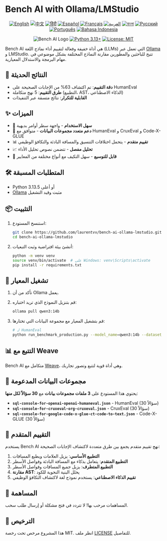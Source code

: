 # Bench AI with Ollama/LMStudio

<div align="center">

[![English](https://img.shields.io/badge/lang-en-blue.svg)](../README.md) [![中文](https://img.shields.io/badge/lang-zh-blue.svg)](README.zh.md) [![हिंदी](https://img.shields.io/badge/lang-hi-blue.svg)](README.hi.md) [![Español](https://img.shields.io/badge/lang-es-blue.svg)](README.es.md) [![Français](https://img.shields.io/badge/lang-fr-blue.svg)](README.fr.md) [![العربية](https://img.shields.io/badge/lang-ar-blue.svg)](README.ar.md) [![বাংলা](https://img.shields.io/badge/lang-bn-blue.svg)](README.bn.md) [![Русский](https://img.shields.io/badge/lang-ru-blue.svg)](README.ru.md) [![Português](https://img.shields.io/badge/lang-pt-blue.svg)](README.pt.md) [![Bahasa Indonesia](https://img.shields.io/badge/lang-id-blue.svg)](README.id.md)

![Bench AI Logo](https://img.shields.io/badge/Bench%20AI-LLM%20Benchmark%20Tool-blue)
[![Python 3.13+](https://img.shields.io/badge/python-3.13+-blue.svg)](https://www.python.org/downloads/)
[![License: MIT](https://img.shields.io/badge/License-MIT-yellow.svg)](https://opensource.org/licenses/MIT)

</div>

Bench AI هي أداة خفيفة وفعالة لتقييم أداء نماذج اللغة (LLMs) التي تعمل عبر [Ollama](https://ollama.com/) و LMStudio. تتيح للباحثين والمطورين مقارنة النماذج المختلفة بشكل موضوعي في مهام البرمجة والاستدلال المعيارية.

## 🎯 النتائج الحديثة

- **دقة التقييم**: تم اكتشاف 63% من الإجابات الصحيحة على HumanEval
- **طرق التقييم**: 5 نهج متكاملة (التطبيع، AST، الذكاء الاصطناعي)
- **القابلية للتكرار**: نتائج متسقة عبر التنفيذات

## ✨ الميزات

- 🚀 **سهل الاستخدام** - واجهة سطر أوامر بديهية
- 🔄 **دعم متعدد مجموعات البيانات** - متوافق مع HumanEval و CruxEval و Code-X-GLUE
- 📊 **تقييم متقدم** - يتحمل اختلافات التنسيق والمسافة البادئة والتكافؤ الوظيفي
- 📈 **تحليل مفصل** - تتضمن نصوص تحليل الأداء
- 🧩 **قابل للتوسيع** - سهل التكيف مع أنواع مختلفة من المعايير

## 🛠️ المتطلبات المسبقة

- Python 3.13.5 أو أعلى
- [Ollama](https://ollama.com/) مثبت وقيد التشغيل

## 📦 التثبيت

1. استنسخ المستودع:
   ```bash
   git clone https://github.com/laurentvv/bench-ai-ollama-lmstudio.git
   cd bench-ai-ollama-lmstudio
   ```

2. أنشئ بيئة افتراضية وثبت التبعيات:
   ```bash
   python -m venv venv
   source venv/bin/activate  # على Windows: venv\Scripts\activate
   pip install -r requirements.txt
   ```

## 🚀 تشغيل المعيار

1. تأكد من أن Ollama يعمل.

2. قم بتنزيل النموذج الذي تريد اختباره:
   ```bash
   ollama pull qwen3:14b
   ```

3. قم بتشغيل المعيار مع مجموعة البيانات التي تختارها:
   ```bash
   # لـ HumanEval
   python run_benchmark_production.py --model_name=qwen3:14b --dataset_source=sql-console-for-openai-openai-humaneval.json
   ```

## 📊 التتبع مع Weave

Bench AI متكامل مع [Weave](https://wandb.ai/site/weave)، وهي أداة قوية لتتبع وتصور تجاربك.

## 🧩 مجموعات البيانات المدعومة

يحتوي هذا المستودع على **3 ملفات مجموعات بيانات** مع **30 سؤالاً لكل منها**:

- **`sql-console-for-openai-openai-humaneval.json`** - HumanEval (30 سؤالاً)
- **`sql-console-for-cruxeval-org-cruxeval.json`** - CruxEval (30 سؤالاً)
- **`sql-console-for-google-code-x-glue-ct-code-to-text.json`** - Code-X-GLUE (30 سؤالاً)

## 💯 التقييم المتقدم

يستخدم Bench AI نهج تقييم متقدم يجمع بين طرق متعددة لاكتشاف الإجابات الصحيحة:

1. **التطبيع الأساسي**: يزيل العلامات ويطبع المسافات
2. **التطبيع المتقدم**: يتعامل بذكاء مع المسافة البادئة وفواصل الأسطر
3. **التطبيع المتطرف**: يزيل جميع المسافات وفواصل الأسطر
4. **مقارنة AST**: يحلل البنية النحوية للكود
5. **تقييم الذكاء الاصطناعي**: يستخدم نموذج لغة لاكتشاف التكافؤ الوظيفي

## 🤝 المساهمة

المساهمات مرحب بها! لا تتردد في فتح مشكلة أو إرسال طلب سحب.

## 📄 الترخيص

هذا المشروع مرخص تحت رخصة MIT. انظر ملف [LICENSE](LICENSE) للتفاصيل.